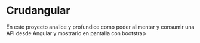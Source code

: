 # Crudangular

En este proyecto analice y profundice como poder alimentar y consumir una API desde Angular y mostrarlo en pantalla con bootstrap
